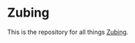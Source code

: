 # Zubing
This is the repository for all things [Zubing](https://www.youtube.com/channel/UCS8Fkt_ny9xPaFTllp0wkzQ).

